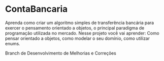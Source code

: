 # ContaBancaria
Aprenda como criar um algoritmo simples de transferência bancária para exercer o pensamento orientado a objetos, o principal paradigma de programação utilizada no mercado. 
Nesse projeto você vai aprender: Como pensar orientado a objetos, como modelar o seu domínio, como utilizar enums.

Branch de Desenvolvimento de Melhorias e Correções
